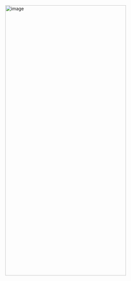 <img width="380" height="848" alt="image" src="https://github.com/user-attachments/assets/6cd1a1a3-2385-4e38-8863-f3fc8955e05f" />


